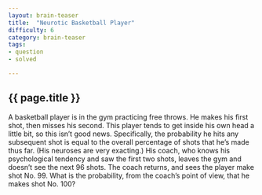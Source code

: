 ```yaml
---
layout: brain-teaser
title:  "Neurotic Basketball Player"
difficulty: 6
category: brain-teaser
tags:
- question
- solved

---
```


## {{ page.title }} ##
A basketball player is in the gym practicing free throws. He makes his first shot, then misses his second. This player tends to get inside his own head a little bit, so this isn’t good news. Specifically, the probability he hits any subsequent shot is equal to the overall percentage of shots that he’s made thus far. (His neuroses are very exacting.) His coach, who knows his psychological tendency and saw the first two shots, leaves the gym and doesn’t see the next 96 shots. The coach returns, and sees the player make shot No. 99. What is the probability, from the coach’s point of view, that he makes shot No. 100?




